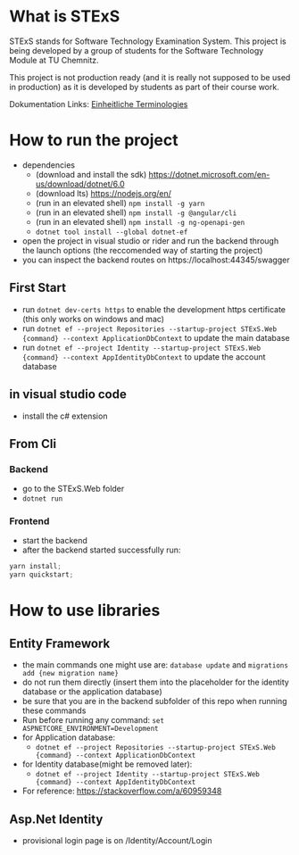 # What is STExS

STExS stands for Software Technology Examination System. This project is being developed by a group of students for the Software Technology Module at TU Chemnitz.

This project is not production ready (and it is really not supposed to be used in production) as it is developed by students as part of their course work.

Dokumentation Links:
[Einheitliche Terminologies](https://docs.google.com/spreadsheets/d/1g1vjrXWrB6KE0glshk8_LKinwjlBFHEBEaZ0eKljc3E)

# How to run the project

-   dependencies
    -   (download and install the sdk) https://dotnet.microsoft.com/en-us/download/dotnet/6.0
    -   (download lts) https://nodejs.org/en/
    -   (run in an elevated shell) `npm install -g yarn`
    -   (run in an elevated shell) `npm install -g @angular/cli`
    -   (run in an elevated shell) `npm install -g ng-openapi-gen`
    -   `dotnet tool install --global dotnet-ef`
-   open the project in visual studio or rider and run the backend through the launch options (the reccomended way of starting the project)
-   you can inspect the backend routes on https://localhost:44345/swagger

## First Start

-   run `dotnet dev-certs https` to enable the development https certificate (this only works on windows and mac)
-   run `dotnet ef --project Repositories --startup-project STExS.Web {command} --context ApplicationDbContext` to update the main database
-   run `dotnet ef --project Identity --startup-project STExS.Web {command} --context AppIdentityDbContext` to update the account database

## in visual studio code

-   install the c# extension

## From Cli

### Backend

-   go to the STExS.Web folder
-   `dotnet run`

### Frontend

-   start the backend
-   after the backend started successfully run:

```powershell
yarn install;
yarn quickstart;
```

# How to use libraries

## Entity Framework

-   the main commands one might use are: `database update` and `migrations add {new migration name}`
-   do not run them directly (insert them into the placeholder for the identity database or the application database)
-   be sure that you are in the backend subfolder of this repo when running these commands
-   Run before running any command: `set ASPNETCORE_ENVIRONMENT=Development`
-   for Application database:
    -   `dotnet ef --project Repositories --startup-project STExS.Web {command} --context ApplicationDbContext`
-   for Identity database(might be removed later):
    -   `dotnet ef --project Identity --startup-project STExS.Web {command} --context AppIdentityDbContext`
-   For reference: https://stackoverflow.com/a/60959348

## Asp.Net Identity
- provisional login page is on /Identity/Account/Login
